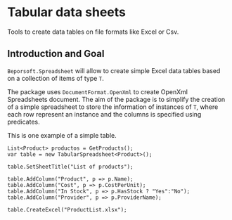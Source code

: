 # Tabular data sheets

Tools to create data tables on file formats like Excel or Csv.

## Introduction and Goal

`Beporsoft.Spreadsheet` will allow to create simple Excel data tables based on a collection of items of type `T`.

The package uses `DocumentFormat.OpenXml` to create OpenXml Spreadsheets document. The aim of the package is to simplify the creation of a simple spreadsheet to store the information of instances of `T`, where each row represent an instance and the columns is specified using predicates.

This is one example of a simple table.

```
List<Product> productos = GetProducts();
var table = new TabularSpreadsheet<Product>();

table.SetSheetTitle("List of products");

table.AddColumn("Product", p => p.Name);
table.AddColumn("Cost", p => p.CostPerUnit);
table.AddColumn("In Stock", p => p.HasStock ? "Yes":"No");
table.AddColumn("Provider", p => p.ProviderName);

table.CreateExcel("ProductList.xlsx");
```
